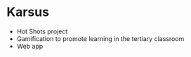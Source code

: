 # Karsus
- Hot Shots project
- Gamification to promote learning in the tertiary classroom
- Web app
